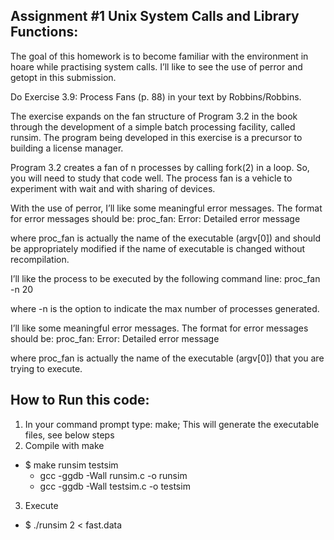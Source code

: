 ## Assignment #1 Unix System Calls and Library Functions:

The goal of this homework is to become familiar with the environment in hoare while practising system calls. I’ll like to see the use of perror and getopt in this submission.

Do Exercise 3.9: Process Fans (p. 88) in your text by Robbins/Robbins.

The exercise expands on the fan structure of Program 3.2 in the book through the development of a simple batch processing facility, called runsim. The program being developed in this exercise is a precursor to building a license manager.

Program 3.2 creates a fan of n processes by calling fork(2) in a loop. So, you will need to study that code well. The process fan is a vehicle to experiment with wait and with sharing of devices.

With the use of perror, I’ll like some meaningful error messages. The format for error messages should be:
proc_fan: Error: Detailed error message

where proc_fan is actually the name of the executable (argv[0]) and should be appropriately modified if the name of executable is changed without recompilation.

I’ll like the process to be executed by the following command line:
proc_fan -n 20

where -n is the option to indicate the max number of processes generated.

I’ll like some meaningful error messages. The format for error messages should be:
proc_fan: Error: Detailed error message

where proc_fan is actually the name of the executable (argv[0]) that you are trying to execute.

## How to Run this code:
1. In your command prompt type: make; This will generate the executable files, see below steps
2. Compile with make
* $ make runsim testsim
   * gcc -ggdb -Wall runsim.c -o runsim
   * gcc -ggdb -Wall testsim.c -o testsim

3. Execute
 * $ ./runsim 2 < fast.data
